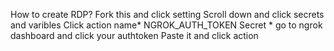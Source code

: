 How to create RDP? Fork this and click setting 
Scroll down and click secrets and varibles
Click action name* NGROK_AUTH_TOKEN 
Secret * go to ngrok dashboard and click your authtoken
Paste it and click action 
